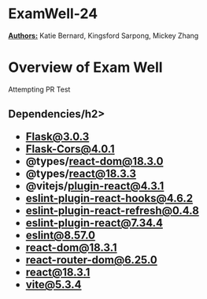 # ExamWell-24

<b><u>Authors:</u></b> Katie Bernard, Kingsford Sarpong, Mickey Zhang

<h1> Overview of Exam Well </h1>

Attempting PR Test

<h2>Dependencies/h2>

* Flask@3.0.3
* Flask-Cors@4.0.1
* @types/react-dom@18.3.0
* @types/react@18.3.3
* @vitejs/plugin-react@4.3.1
* eslint-plugin-react-hooks@4.6.2
* eslint-plugin-react-refresh@0.4.8
* eslint-plugin-react@7.34.4
* eslint@8.57.0
* react-dom@18.3.1
* react-router-dom@6.25.0
* react@18.3.1
* vite@5.3.4

